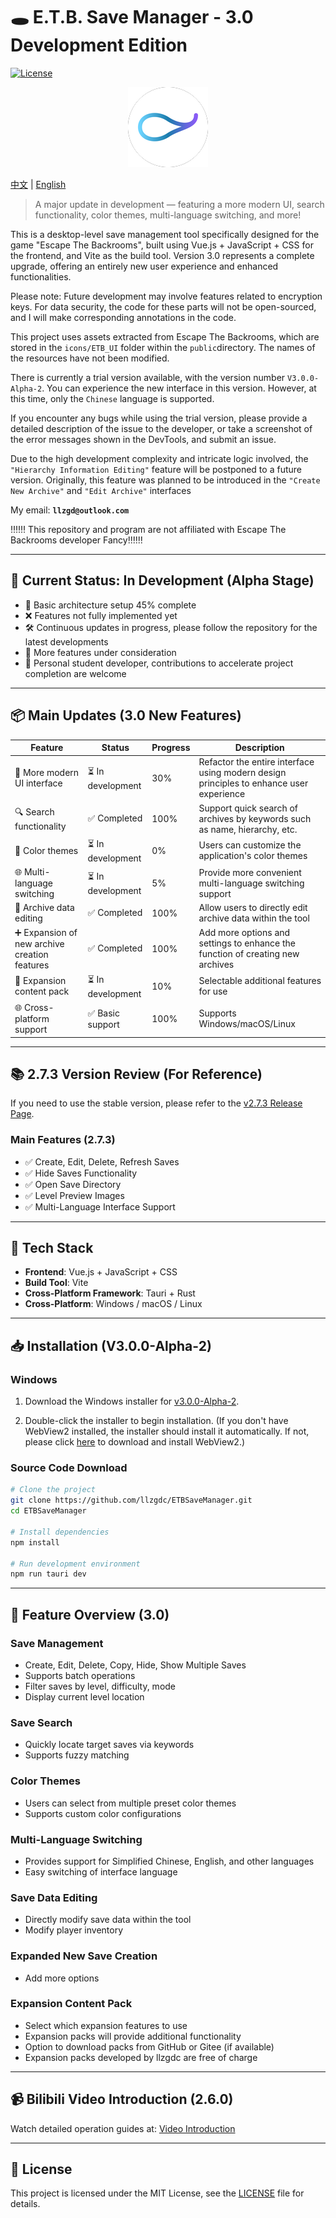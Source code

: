 # 🕳️ E.T.B. Save Manager - 3.0 Development Edition

[![License](https://img.shields.io/badge/License-MIT-blue.svg)](LICENSE)

<p align="center">
  <img src="./src-tauri/icons/128x128.png" alt="icon">
</p>

[中文](./README-CN.md) | [English](#)

> A major update in development — featuring a more modern UI, search functionality, color themes, multi-language switching, and more!

This is a desktop-level save management tool specifically designed for the game "Escape The Backrooms", built using Vue.js + JavaScript + CSS for the frontend, and Vite as the build tool. Version 3.0 represents a complete upgrade, offering an entirely new user experience and enhanced functionalities.

Please note: Future development may involve features related to encryption keys. For data security, the code for these parts will not be open-sourced, and I will make corresponding annotations in the code.

This project uses assets extracted from Escape The Backrooms, which are stored in the `icons/ETB_UI` folder within the `public`directory. The names of the resources have not been modified.

There is currently a trial version available, with the version number `V3.0.0-Alpha-2`. You can experience the new interface in this version. However, at this time, only the `Chinese` language is supported.

If you encounter any bugs while using the trial version, please provide a detailed description of the issue to the developer, or take a screenshot of the error messages shown in the DevTools, and submit an issue.

Due to the high development complexity and intricate logic involved, the `"Hierarchy Information Editing"` feature will be postponed to a future version. Originally, this feature was planned to be introduced in the `"Create New Archive"` and `"Edit Archive"` interfaces

My email: **`llzgd@outlook.com`**

‼️‼️‼️ This repository and program are not affiliated with Escape The Backrooms developer Fancy‼️‼️‼️

---

## 🚧 Current Status: In Development (Alpha Stage)

- 🔵 Basic architecture setup 45% complete
- ❌ Features not fully implemented yet
- 🛠️ Continuous updates in progress, please follow the repository for the latest developments
- 🧐 More features under consideration
- 🤯 Personal student developer, contributions to accelerate project completion are welcome

---

## 📦 Main Updates (3.0 New Features)

| Feature                                       | Status            | Progress | Description                                                                             |
| --------------------------------------------- | ----------------- | -------- | --------------------------------------------------------------------------------------- |
| 🎨 More modern UI interface                   | ⏳ In development | 30%      | Refactor the entire interface using modern design principles to enhance user experience |
| 🔍 Search functionality                       | ✅ Completed      | 100%     | Support quick search of archives by keywords such as name, hierarchy, etc.              |
| 🎨 Color themes                               | ⏳ In development | 0%       | Users can customize the application's color themes                                      |
| 🌐 Multi-language switching                   | ⏳ In development | 5%       | Provide more convenient multi-language switching support                                |
| 💾 Archive data editing                       | ✅ Completed      | 100%     | Allow users to directly edit archive data within the tool                               |
| ➕ Expansion of new archive creation features | ✅ Completed      | 100%     | Add more options and settings to enhance the function of creating new archives          |
| 📄 Expansion content pack                     | ⏳ In development | 10%      | Selectable additional features for use                                                  |
| 🌐 Cross-platform support                     | ✅ Basic support  | 100%     | Supports Windows/macOS/Linux                                                            |

---

## 📚 2.7.3 Version Review (For Reference)

If you need to use the stable version, please refer to the [v2.7.3 Release Page](https://github.com/llzgdc/ETBSaveManager).

### Main Features (2.7.3)

- ✅ Create, Edit, Delete, Refresh Saves
- ✅ Hide Saves Functionality
- ✅ Open Save Directory
- ✅ Level Preview Images
- ✅ Multi-Language Interface Support

---

## 🧰 Tech Stack

- **Frontend**: Vue.js + JavaScript + CSS
- **Build Tool**: Vite
- **Cross-Platform Framework**: Tauri + Rust
- **Cross-Platform**: Windows / macOS / Linux

---

## 📥 Installation (V3.0.0-Alpha-2)

### Windows

1. Download the Windows installer for [v3.0.0-Alpha-2](https://github.com/llzgdc/ETBSaveManager/releases/tag/v3.0.0-Alpha-2).

2. Double-click the installer to begin installation. (If you don't have WebView2 installed, the installer should install it automatically. If not, please click [here](https://developer.microsoft.com/microsoft-edge/webview2) to download and install WebView2.)

### Source Code Download

```bash
# Clone the project
git clone https://github.com/llzgdc/ETBSaveManager.git
cd ETBSaveManager

# Install dependencies
npm install

# Run development environment
npm run tauri dev
```

---

## 📖 Feature Overview (3.0)

### Save Management

- Create, Edit, Delete, Copy, Hide, Show Multiple Saves
- Supports batch operations
- Filter saves by level, difficulty, mode
- Display current level location

### Save Search

- Quickly locate target saves via keywords
- Supports fuzzy matching

### Color Themes

- Users can select from multiple preset color themes
- Supports custom color configurations

### Multi-Language Switching

- Provides support for Simplified Chinese, English, and other languages
- Easy switching of interface language

### Save Data Editing

- Directly modify save data within the tool
- Modify player inventory

### Expanded New Save Creation

- Add more options

### Expansion Content Pack

- Select which expansion features to use
- Expansion packs will provide additional functionality
- Option to download packs from GitHub or Gitee (if available)
- Expansion packs developed by llzgdc are free of charge

---

## 📹 Bilibili Video Introduction (2.6.0)

Watch detailed operation guides at: [Video Introduction](https://www.bilibili.com/video/BV1L3yeYzEfi)

---

## 📄 License

This project is licensed under the MIT License, see the [LICENSE](https://github.com/llzgdc/ETBSaveManager/blob/master/LICENSE) file for details.
